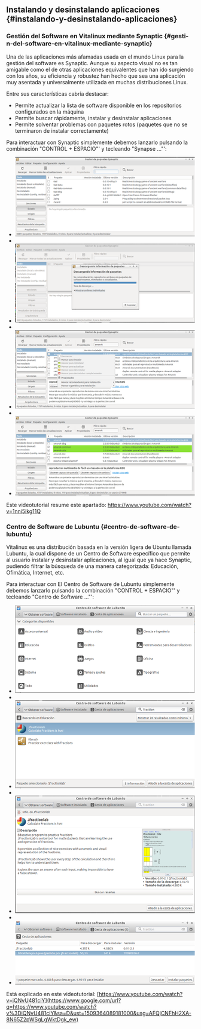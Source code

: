 ## Instalando y desinstalando aplicaciones {#instalando-y-desinstalando-aplicaciones}

### Gestión del Software en Vitalinux mediante Synaptic {#gesti-n-del-software-en-vitalinux-mediante-synaptic}

Una de las aplicaciones más afamadas usada en el mundo Linux para la gestión del software es Synaptic. Aunque su aspecto visual no es tan amigable como el de otras aplicaciones equivalentes que han ido surgiendo con los años, su eficiencia y robustez han hecho que sea una aplicación muy asentada y universalmente utilizada en muchas distribuciones Linux.

Entre sus características cabría destacar:

*   Permite actualizar la lista de software disponible en los repositorios configurados en la máquina
*   Permite buscar rápidamente, instalar y desinstalar aplicaciones
*   Permite solventar problemas con paquetes rotos (paquetes que no se terminaron de instalar correctamente)

Para interactuar con Synaptic simplemente debemos lanzarlo pulsando la combinación &quot;CONTROL + ESPACIO&quot;&#039; y tecleando &quot;Synapse ...&quot;&#039;:

*   ![](/images/image6.png)
*   
*   ![](/images/image49.png)
*   
*   ![](/images/image55.png)
*   
*   ![](/images/image43.png)

Este videotutorial resume este apartado: https://www.youtube.com/watch?v=1nni5ikg11Q

### Centro de Software de Lubuntu {#centro-de-software-de-lubuntu}

Vitalinux es una distribución basada en la versión ligera de Ubuntu llamada Lubuntu, la cual dispone de un Centro de Software específico que permite al usuario instalar y desinstalar aplicaciones, al igual que ya hace Synaptic, pudiendo filtrar la búsqueda de una manera categorizada: Educación, Ofimática, Internet, etc.

Para interactuar con El Centro de Software de Lubuntu simplemente debemos lanzarlo pulsando la combinación &quot;CONTROL + ESPACIO&quot;&#039; y tecleando &quot;Centro de Software ...&quot;&#039;:

*   ![](/images/image32.png)
*   
*   ![](/images/image1.png)
*   
*   ![](/images/image18.png)
*   
*   ![](/images/image52.png)

Está explicado en este videotutorial:  [https://www.youtube.com/watch?v=iQNvU481ciY](https://www.google.com/url?q=https://www.youtube.com/watch?v%3DiQNvU481ciY&sa=D&ust=1509364089181000&usg=AFQjCNFhH2XA-8N65Z2pWSgLgWktDgk_ew)